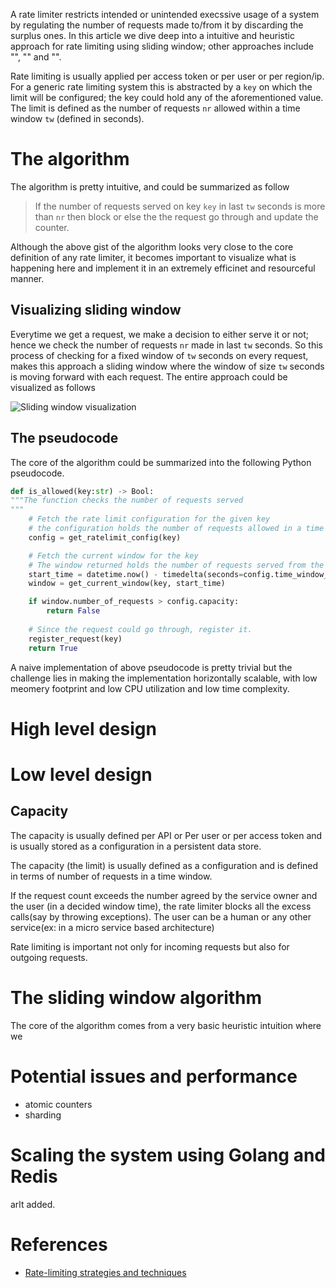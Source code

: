 A rate limiter restricts intended or unintended execssive usage of a system by regulating the number of requests made to/from it by discarding the surplus ones. In this article we dive deep into a intuitive and heuristic approach for rate limiting using sliding window; other approaches include "", "" and "".

Rate limiting is usually applied per access token or per user or per region/ip. For a generic rate limiting system this is abstracted by a `key` on which the limit will be configured; the key could hold any of the aforementioned value. The limit is defined as the number of requests `nr` allowed within a time window `tw` (defined in seconds).

# The algorithm
The algorithm is pretty intuitive, and could be summarized as follow

> If the number of requests served on key `key` in last `tw` seconds is more than `nr` then block or else the the request go through and update the counter.

Although the above gist of the algorithm looks very close to the core definition of any rate limiter, it becomes important to visualize what is happening here and implement it in an extremely efficinet and resourceful manner.

## Visualizing sliding window
Everytime we get a request, we make a decision to either serve it or not; hence we check the number of requests `nr` made in last `tw` seconds. So this process of checking for a fixed window of `tw` seconds on every request, makes this approach a sliding window where the window of size `tw` seconds is moving forward with each request. The entire approach could be visualized as follows

![Sliding window visualization](https://user-images.githubusercontent.com/4745789/78364339-eac01a80-75da-11ea-8f65-633fd779afac.png)

## The pseudocode

The core of the algorithm could be summarized into the following Python pseudocode.

```py
def is_allowed(key:str) -> Bool:
"""The function checks the number of requests served
"""
    # Fetch the rate limit configuration for the given key
    # the configuration holds the number of requests allowed in a time window.
    config = get_ratelimit_config(key)

    # Fetch the current window for the key
    # The window returned holds the number of requests served from the start_time
    start_time = datetime.now() - timedelta(seconds=config.time_window_sec)
    window = get_current_window(key, start_time)

    if window.number_of_requests > config.capacity:
        return False
    
    # Since the request could go through, register it.
    register_request(key)
    return True
```

A naive implementation of above pseudocode is pretty trivial but the challenge lies in making the implementation horizontally scalable, with low meomery footprint and low CPU utilization and low time complexity.

# High level design


# Low level design

## Capacity
The capacity is usually defined per API or Per user or per access token and is usually stored as a configuration in a persistent data store.

The capacity (the limit) is usually defined as a configuration and is defined in terms of number of requests in a time window.

If the request count exceeds the number agreed by the service owner and the user (in a decided window time), the rate limiter blocks all the excess calls(say by throwing exceptions). The user can be a human or any other service(ex: in a micro service based architecture)

Rate limiting is important not only for incoming requests but also for outgoing requests.

# The sliding window algorithm
The core of the algorithm comes from a very basic heuristic intuition where we

# Potential issues and performance
 - atomic counters
 - sharding

# Scaling the system using Golang and Redis
arlt added.

# References
 - [Rate-limiting strategies and techniques](https://cloud.google.com/solutions/rate-limiting-strategies-techniques)
